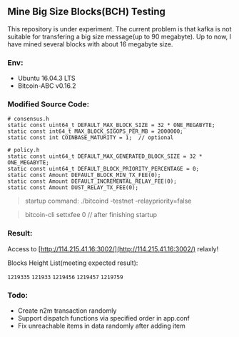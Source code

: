 ## Mine Big Size Blocks(BCH) Testing

This repository is under experiment. The current problem is that kafka is not suitable for transfering a big size message(up to 90 megabyte). Up to now, I have mined several blocks with about 16 megabyte size.

### Env:

- Ubuntu 16.04.3 LTS
- Bitcoin-ABC v0.16.2

### Modified Source Code:

```
# consensus.h
static const uint64_t DEFAULT_MAX_BLOCK_SIZE = 32 * ONE_MEGABYTE;
static const int64_t MAX_BLOCK_SIGOPS_PER_MB = 2000000;
static const int COINBASE_MATURITY = 1;  // optional

# policy.h
static const uint64_t DEFAULT_MAX_GENERATED_BLOCK_SIZE = 32 * ONE_MEGABYTE;
static const uint64_t DEFAULT_BLOCK_PRIORITY_PERCENTAGE = 0;
static const Amount DEFAULT_BLOCK_MIN_TX_FEE(0);
static const Amount DEFAULT_INCREMENTAL_RELAY_FEE(0);
static const Amount DUST_RELAY_TX_FEE(0);
```

> startup command: ./bitcoind -testnet -relaypriority=false

> bitcoin-cli settxfee 0    // after finishing startup

### Result:

Access to [http://114.215.41.16:3002/](http://114.215.41.16:3002/) relaxly!

Blocks Height List(meeting expected result):

   `1219335` `121933` `1219456` `1219457` `1219759`

### Todo:

- Create n2m transaction randomly
- Support dispatch functions via specified order in app.conf
- Fix unreachable items in data randomly after adding item

